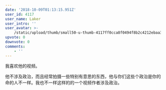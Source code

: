 ```yaml
---
date: '2018-10-09T01:13:15.951Z'
user_id: 4117
user_name: Laker
user_intro: ''
user_avatar: >-
    /static/upload/thumb/small50-u-thumb-4117ff0cca8f0494f8b2c4212ebaa30a45cba2080662.png
upvote: 0
downvote: 0
comments:
    - ''
---
```


我喜欢他的视频。

他不涉及政治，而且经常拍摄一些特别有意思的东西，他与你们这些个政治是你的命的人不一样。我也不一样这样的的一个视频作者涉及政治。
